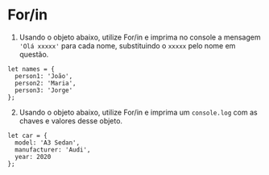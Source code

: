 # For/in
1. Usando o objeto abaixo, utilize For/in e imprima no console a mensagem `'Olá xxxxx'` para cada nome, substituindo o `xxxxx` pelo nome em questão.
```
let names = {
  person1: 'João',
  person2: 'Maria',
  person3: 'Jorge'
};
```
2. Usando o objeto abaixo, utilize For/in e imprima um `console.log` com as chaves e valores desse objeto.
```
let car = {
  model: 'A3 Sedan',
  manufacturer: 'Audi',
  year: 2020
};
```